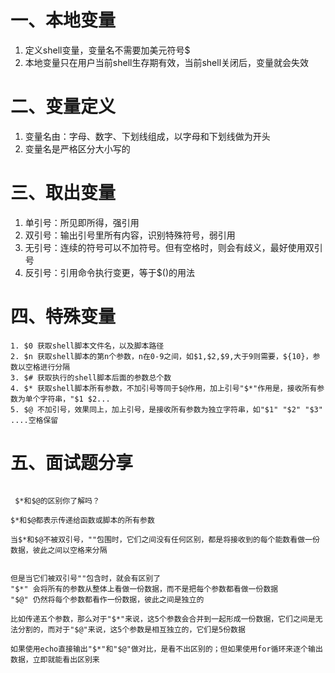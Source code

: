 # 一、本地变量
1. 定义shell变量，变量名不需要加美元符号$
2. 本地变量只在用户当前shell生存期有效，当前shell关闭后，变量就会失效

# 二、变量定义
1. 变量名由：字母、数字、下划线组成，以字母和下划线做为开头
2. 变量名是严格区分大小写的

# 三、取出变量
1. 单引号：所见即所得，强引用
2. 双引号：输出引号里所有内容，识别特殊符号，弱引用
3. 无引号：连续的符号可以不加符号。但有空格时，则会有歧义，最好使用双引号
4. 反引号：引用命令执行变更，等于$()的用法 

# 四、特殊变量
```
1. $0 获取shell脚本文件名，以及脚本路径
2. $n 获取shell脚本的第n个参数，n在0-9之间，如$1,$2,$9,大于9则需要，${10}，参数以空格进行分隔
3. $# 获取执行的shell脚本后面的参数总个数
4. $* 获取shell脚本所有参数，不加引号等同于$@作用，加上引号"$*"作用是，接收所有参数为单个字符串，"$1 $2...
5. $@ 不加引号，效果同上，加上引号，是接收所有参数为独立字符串，如"$1" "$2" "$3" ....空格保留
```

# 五、面试题分享

```

 $*和$@的区别你了解吗？

$*和$@都表示传递给函数或脚本的所有参数

当$*和$@不被双引号，""包围时，它们之间没有任何区别，都是将接收到的每个能数看做一份数据，彼此之间以空格来分隔


但是当它们被双引号""包含时，就会有区别了
"$*" 会将所有的参数从整体上看做一份数据，而不是把每个参数都看做一份数据
"$@" 仍然将每个参数都看作一份数据，彼此之间是独立的

比如传递五个参数，那么对于"$*"来说，这5个参数会合并到一起形成一份数据，它们之间是无法分割的，而对于"$@"来说，这5个参数是相互独立的，它们是5份数据

如果使用echo直接输出"$*"和"$@"做对比，是看不出区别的；但如果使用for循环来逐个输出数据，立即就能看出区别来

```

